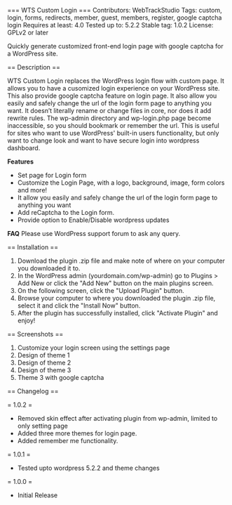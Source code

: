 === WTS Custom Login ===
Contributors: WebTrackStudio
Tags: custom, login, forms, redirects, member, guest, members, register, google captcha login
Requires at least: 4.0
Tested up to: 5.2.2
Stable tag: 1.0.2
License: GPLv2 or later

Quickly generate customized front-end login page with google captcha for a WordPress site. 

== Description ==

WTS Custom Login replaces the WordPress login flow with custom page. It allows you to have a cusomized login experience on your WordPress site. This also provide google captcha feature on login page. It also allow you easily and safely change the url of the login form page to anything you want. It doesn’t literally rename or change files in core, nor does it add rewrite rules. The wp-admin directory and wp-login.php page become inaccessible, so you should bookmark or remember the url. This is useful for sites who want to use WordPress' built-in users functionality, but only want to change look and want to have secure login into wordpress dashboard.

**Features**

* Set page for Login form
* Customize the Login Page, with a logo, background, image, form colors and more!
* It allow you easily and safely change the url of the login form page to anything you want
* Add reCaptcha to the Login form.
* Provide option to Enable/Disable wordpress updates

**FAQ**
Please use WordPress support forum to ask any query. 


== Installation ==

1. Download the plugin .zip file and make note of where on your computer you downloaded it to.
2. In the WordPress admin (yourdomain.com/wp-admin) go to Plugins > Add New or click the "Add New" button on the main plugins screen.
3. On the following screen, click the "Upload Plugin" button.
4. Browse your computer to where you downloaded the plugin .zip file, select it and click the "Install Now" button.
5. After the plugin has successfully installed, click "Activate Plugin" and enjoy!

== Screenshots ==

1. Customize your login screen using the settings page
2. Design of theme 1
3. Design of theme 2
4. Design of theme 3
5. Theme 3 with google captcha

== Changelog ==

= 1.0.2 =
* Removed skin effect after activating plugin from wp-admin, limited to only setting page
* Added three more themes for login page.
* Added remember me functionality.

= 1.0.1 =
* Tested upto wordpress 5.2.2 and theme changes

= 1.0.0 =
* Initial Release